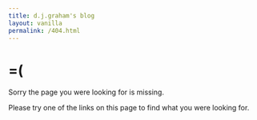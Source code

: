 ```yaml
---
title: d.j.graham's blog
layout: vanilla
permalink: /404.html
---
```

# =(
Sorry the page you were looking for is missing.


Please try one of the links on this page to find what you were looking for.

